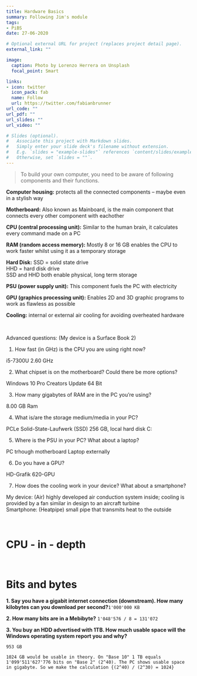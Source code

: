 ```yaml
---
title: Hardware Basics
summary: Following Jim's module 
tags:
- PiBS
date: 27-06-2020

# Optional external URL for project (replaces project detail page).
external_link: ""

image:
  caption: Photo by Lorenzo Herrera on Unsplash
  focal_point: Smart

links:
- icon: twitter
  icon_pack: fab
  name: Follow
  url: https://twitter.com/fabianbrunner
url_code: ""
url_pdf: ""
url_slides: ""
url_video: ""

# Slides (optional).
#   Associate this project with Markdown slides.
#   Simply enter your slide deck's filename without extension.
#   E.g. `slides = "example-slides"` references `content/slides/example-slides.md`.
#   Otherwise, set `slides = ""`.
---
```


> To build your own computer, you need to be aware of following components and their functions.

**Computer housing:** 
   protects all the connected components – maybe even in a stylish way  

**Motherboard:**
   Also known as Mainboard, is the main component that connects every other component with eachother  

**CPU (central processing unit):**
   Similar to the human brain, it calculates every command made on a PC  

**RAM (random access memory):**
   Mostly 8 or 16 GB enables the CPU to work faster whilst using it as a temporary storage  

**Hard Disk:**
   SSD = solid state drive  
   HHD = hard disk drive  
   SSD and HHD both enable physical, long term storage  

**PSU (power supply unit):**
   This component fuels the PC with electricity  

**GPU (graphics processing unit):**
   Enables 2D and 3D graphic programs to work as flawless as possible  

**Cooling:**
   internal or external air cooling for avoiding overheated hardware  

<br>

Advanced questions:
(My device is a Surface Book 2)

 1.	How fast (in GHz) is the CPU you are using right now?

   i5-7300U 2.60 GHz

 2.   What chipset is on the motherboard? Could there be more options?  

   Windows 10 Pro Creators Update 64 Bit

 3.	How many gigabytes of RAM are in the PC you’re using?

   8.00 GB  Ram

 4.	What is/are the storage medium/media in your PC?

   PCLe Solid-State-Laufwerk (SSD) 256 GB, local hard disk C:

 5.	Where is the PSU in your PC? What about a laptop?

   PC trhough motherboard
   Laptop externally

 6.	Do you have a GPU?

   HD-Grafik 620-GPU

 7.   How does the cooling work in your device? What about a smartphone?  
 
   My device: (Air) highly developed air conduction system inside; cooling is provided by a fan similar in design to an aircraft turbine  
   Smartphone: (Heatpipe) small pipe that transmits heat to the outside

<br>

CPU - in - depth
=================



<br>

Bits and bytes
===============

**1. Say you have a gigabit internet connection (downstream). How many kilobytes can you download per second?​**
`1'000'000 KB`
​

**2. How many bits are in a Mebibyte?** ​
`1'048'576 / 8 = 131'072`
​

**3. You buy an HDD advertised with 1TB. How much usable space will the Windows operating system report you and why?**

`953 GB`

`1024 GB would be usable in theory. On "Base 10" 1 TB equals 1'099'511'627'776 bits on "Base 2" (2^40). The PC shows usable space in gigabyte. So we make the calculation {(2^40) / (2^30) = 1024}`




